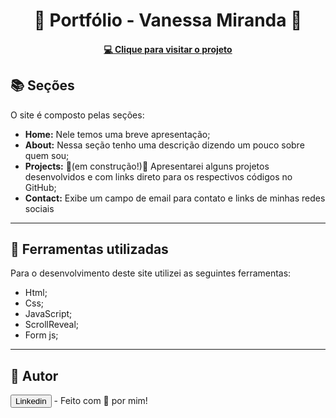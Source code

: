 # <h1 align="center">🎯 Portfólio - Vanessa Miranda 🎯</h1>

<h4 align="center"><a href="https://portifolio-green.vercel.app/">💻 Clique para visitar o projeto</a></h4>

## 📚 Seções

O site é composto pelas seções:

- **Home:** Nele temos uma breve apresentação;
- **About:** Nessa seção tenho uma descrição dizendo um pouco sobre quem sou;
- **Projects:** 🚧(em construção!)🚧 Apresentarei alguns projetos desenvolvidos e com links direto para os respectivos códigos no GitHub;
- **Contact:** Exibe um campo de email para contato e links de minhas redes sociais
---

## 💼 Ferramentas utilizadas

Para o desenvolvimento deste site utilizei as seguintes ferramentas:

- Html;
- Css;
- JavaScript;
- ScrollReveal;
- Form js;
---

<h2>🦄 Autor</h2>
<button color="blue" href="https://www.linkedin.com/in/dev-vanessamiranda/">Linkedin</button> - Feito com 💜 por mim!

